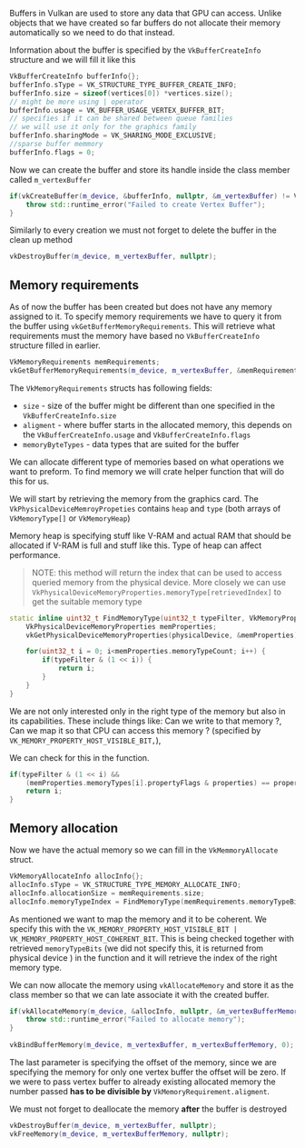 
Buffers in Vulkan are used to store any data that GPU can access. Unlike objects that we have created so far buffers do not allocate their memory automatically so we need to do that instead. 

Information about the buffer is specified by the `VkBufferCreateInfo` structure and we will fill it like this

```c++
VkBufferCreateInfo bufferInfo{};  
bufferInfo.sType = VK_STRUCTURE_TYPE_BUFFER_CREATE_INFO;  
bufferInfo.size = sizeof(vertices[0]) *vertices.size();  
// might be more using | operator  
bufferInfo.usage = VK_BUFFER_USAGE_VERTEX_BUFFER_BIT;  
// specifies if it can be shared between queue families  
// we will use it only for the graphics family  
bufferInfo.sharingMode = VK_SHARING_MODE_EXCLUSIVE;  
//sparse buffer memmory  
bufferInfo.flags = 0;
```

Now we can create the buffer and store its handle inside the class member called `m_vertexBuffer`

```c++
if(vkCreateBuffer(m_device, &bufferInfo, nullptr, &m_vertexBuffer) != VK_SUCCESS) {  
    throw std::runtime_error("Failed to create Vertex Buffer");  
}
```

Similarly to every creation we must not forget to delete the buffer in the clean up method 

```c++
vkDestroyBuffer(m_device, m_vertexBuffer, nullptr);
```

## Memory requirements

As of now the buffer has been created but does not have any memory assigned to it. To specify memory requirements we have to query it from the buffer using `vkGetBufferMemoryRequirements`. This will retrieve what requirements must the memory have based no `VkBufferCreateInfo` structure filled in earlier.  

```c++
VkMemoryRequirements memRequirements;  
vkGetBufferMemoryRequirements(m_device, m_vertexBuffer, &memRequirements);
```

The `VkMemoryRequirements` structs has following fields:
- `size` - size of the buffer might be different than one specified in the `VkBufferCreateInfo.size`
- `aligment` - where buffer starts in the allocated memory, this depends on the `VkBufferCreateInfo.usage` and `VkBufferCreateInfo.flags`
- `memoryByteTypes` - data types that are suited for the buffer

We can allocate different type of memories based on what operations we want to preform. To find memory we will crate helper function that will do this for us.

We will start by retrieving the memory from the graphics card. The `VkPhysicalDeviceMemroyPropeties` contains `heap` and `type` (both arrays of `VkMemoryType[]` or `VkMemoryHeap`)

Memory heap is specifying stuff like V-RAM and actual RAM that should be allocated if V-RAM is full and stuff like this. Type of heap can affect performance. 

>NOTE: this method will return the index that can be used to access queried memory from the physical device. More closely we can use `VkPhysicalDeviceMemoryProperties.memoryType[retrievedIndex]` to get the suitable memory type

```c++
static inline uint32_t FindMemoryType(uint32_t typeFilter, VkMemoryPropertyFlags properties, VkPhysicalDevice physicalDevice) {  
    VkPhysicalDeviceMemoryProperties memProperties;  
	vkGetPhysicalDeviceMemoryProperties(physicalDevice, &memProperties);

	for(uint32_t i = 0; i<memProperties.memoryTypeCount; i++) {  
	    if(typeFilter & (1 << i)) {  
	        return i;  
	    }  
	}
}
```

We are not only interested only in the right type of the memory but also in its capabilities. These include things like: Can we write to that memory ?,  Can we map it so that CPU can access this memory ? (specified by `VK_MEMORY_PROPERTY_HOST_VISIBLE_BIT,`),

We can check for this in the function.

```c++
if(typeFilter & (1 << i) &&  
    (memProperties.memoryTypes[i].propertyFlags & properties) == properties) {  
    return i;  
}
```

## Memory allocation 

Now we have the actual memory so we can fill in the `VkMemmoryAllocate` struct. 

```c++
VkMemoryAllocateInfo allocInfo{};  
allocInfo.sType = VK_STRUCTURE_TYPE_MEMORY_ALLOCATE_INFO;  
allocInfo.allocationSize = memRequirements.size;  
allocInfo.memoryTypeIndex = FindMemoryType(memRequirements.memoryTypeBits, VK_MEMORY_PROPERTY_HOST_VISIBLE_BIT | VK_MEMORY_PROPERTY_HOST_COHERENT_BIT, m_physicalDevice);
```

As mentioned we want to map the memory and it to be coherent. We specify this with the `VK_MEMORY_PROPERTY_HOST_VISIBLE_BIT | VK_MEMORY_PROPERTY_HOST_COHERENT_BIT`. This is being checked together with retrieved `memoryTypeBits` (we did not specify this, it is returned from physical device ) in the function and it will retrieve the index of the right memory type. 

We can now allocate the memory using `vkAllocateMemory` and store it as the class member so that we can late associate it with the created buffer. 

```c++
if(vkAllocateMemory(m_device, &allocInfo, nullptr, &m_vertexBufferMemory) != VK_SUCCESS) {  
    throw std::runtime_error("Failed to allocate memory");  
}  
  
vkBindBufferMemory(m_device, m_vertexBuffer, m_vertexBufferMemory, 0);
```

The last parameter is specifying the offset of the memory, since we are specifying the memory for only one vertex buffer the offset will be zero. If we were to pass vertex buffer to already existing allocated memory the number passed **has to be divisible by** `VkMemoryRequirement.aligment`. 

We must not forget to deallocate the memory **after** the buffer is destroyed

```c++
vkDestroyBuffer(m_device, m_vertexBuffer, nullptr);  
vkFreeMemory(m_device, m_vertexBufferMemory, nullptr);
```